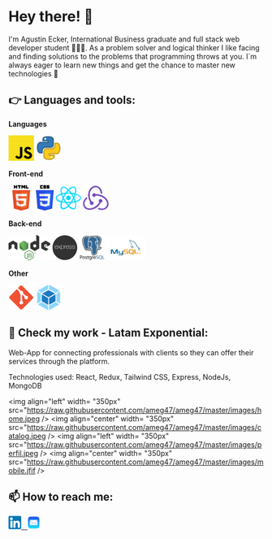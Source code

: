 <h1>Hey there! 👋</h1>

I'm Agustin Ecker, International Business graduate and full stack web developer student 👨🏻‍💻. As a problem solver and logical thinker I like facing and finding solutions to the problems that programming throws at you. I´m always eager to learn new things and get the chance to master new technologies 👀 

## 👉 Languages and tools:
**Languages**

<code><img height="50" src="https://raw.githubusercontent.com/ameg47/ameg47/master/images/js.png"></code>
<code><img height="50" src="https://raw.githubusercontent.com/ameg47/ameg47/master/images/python.png"></code>

**Front-end**

<code><img height="50" src="https://raw.githubusercontent.com/ameg47/ameg47/master/images/html.png"></code>
<code><img height="50" src="https://raw.githubusercontent.com/ameg47/ameg47/master/images/css3.png"></code>
<code><img height="50" src="https://raw.githubusercontent.com/ameg47/ameg47/master/images/react.png"></code>
<code><img height="50" src="https://raw.githubusercontent.com/ameg47/ameg47/master/images/redux.png"></code>

**Back-end**

<code><img height="50" src="https://raw.githubusercontent.com/ameg47/ameg47/master/images/nodejs.png"></code>
<code><img height="50" src="https://raw.githubusercontent.com/ameg47/ameg47/master/images/express.png"></code>
<code><img height="50" src="https://raw.githubusercontent.com/ameg47/ameg47/master/images/postgres.png"></code>
<code><img height="50" src="https://raw.githubusercontent.com/ameg47/ameg47/master/images/mysql.svg"></code>

**Other**

<code><img height="50" src="https://raw.githubusercontent.com/ameg47/ameg47/master/images/git2.png"></code>
<code><img height="50" src="https://raw.githubusercontent.com/ameg47/ameg47/master/images/webpack.png"></code>

## 🚀 Check my work - Latam Exponential:

Web-App for connecting professionals with clients so they can offer their services through the platform.

Technologies used: React, Redux, Tailwind CSS, Express, NodeJs, MongoDB

<img align="left" width= "350px" src="https://raw.githubusercontent.com/ameg47/ameg47/master/images/home.jpeg />
<img align="center" width= "350px" src="https://raw.githubusercontent.com/ameg47/ameg47/master/images/catalog.jpeg />
<img align="left" width= "350px" src="https://raw.githubusercontent.com/ameg47/ameg47/master/images/perfil.jpeg />
<img align="center" width= "350px" src="https://raw.githubusercontent.com/ameg47/ameg47/master/images/mobile.jfif />

## :mailbox: How to reach me:
<span >
<a href="https://www.linkedin.com/in/agustinecker-dev/" ><img width="5%" src="https://raw.githubusercontent.com/ameg47/ameg47/master/images/linkedin.png"> &nbsp;
<a href="mailto:amecker@hotmail.com" ><img width="5%" src="https://raw.githubusercontent.com/ameg47/ameg47/master/images/email.png">
</span>

